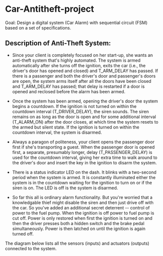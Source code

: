 # Car-Antitheft-project
Goal: Design a digital system (Car Alarm) with sequential circuit (FSM) based on a set of specifications.

## Description of Anti-Theft System:
* Since your client is completely focused on her start-up, she wants an anti-theft system that's highly automated. The system is armed automatically after she turns off the ignition,  exits the car (i.e., the driver's door has opened and closed) and T_ARM_DELAY has passed. If there is a passenger and both the driver's door and passenger's doors are open, the    system arms itself after all the doors have been closed and T_ARM_DELAY has passed; that delay is restarted if a door is opened and reclosed before the alarm has been armed.

* Once the system has been armed, opening the driver's door the system begins a countdown. If the ignition is not turned on within the countdown interval (T_DRIVER_DELAY), the siren sounds. The siren remains on as long as the door is open and for some additional interval (T_ALARM_ON) after the door closes, at which time the system resets to the armed but silent state. If the ignition is turned on within the countdown interval, the system is disarmed.

* Always a paragon of politeness, your client opens the passenger door first if she's transporting a guest. When the passenger door is opened first, a separate, presumably longer, delay (T_PASSENGER_DELAY) is used for the countdown interval, giving her extra time to walk around to the driver's door and insert the key in the ignition to disarm the system.

* There is a status indicator LED on the dash. It blinks with a two-second period when the system is armed. It is constantly illuminated either the system is in the countdown waiting for the ignition to turn on or if the siren is on. The LED is off is the system is disarmed.

* So far this all is ordinary alarm functionality. But you're worried that a knowledgable thief might disable the siren and then just drive off with the car. So you've added an additional secret deterrent -- control of power to the fuel pump. When the ignition is off power to fuel pump is cut off. Power is only restored when first the ignition is turned on and then the driver presses both a hidden switch and the brake pedal simultaneously. Power is then latched on until the ignition is again turned off.

The diagram below lists all the sensors (inputs) and actuators (outputs) connected to the system.

